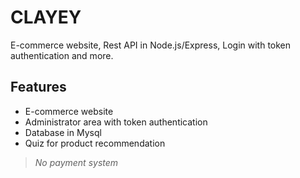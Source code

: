 # CLAYEY
E-commerce website, Rest API in Node.js/Express, Login with token authentication and more.

## Features
* E-commerce website
* Administrator area with token authentication
* Database in Mysql
* Quiz for product recommendation
> _No payment system_

<!--
## Take a look
### Home Page



## Running Locally
### Prerequisites
* Install [Node.js](https://nodejs.org/en/)
* Install [MySql](https://www.mysql.com/downloads/) 

### Step 1: Clone this repository
```bash
https://github.com/julia-rolemberg/clayey-ecommerce.git
```

### Step 2: Create the database
* Find the folder "scripts_sql" on the directory
* Copy the file "script.sql" and 
-->

